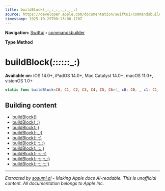 ```yaml
---
title: buildBlock(_:_:_:_:_:_:_:)
source: https://developer.apple.com/documentation/swiftui/commandsbuilder/buildblock(_:_:_:_:_:_:_:)
timestamp: 2025-10-29T00:13:08.170Z
---
```


**Navigation:** [Swiftui](/documentation/swiftui) › [commandsbuilder](/documentation/swiftui/commandsbuilder)

**Type Method**

# buildBlock(_:_:_:_:_:_:_:)

**Available on:** iOS 14.0+, iPadOS 14.0+, Mac Catalyst 14.0+, macOS 11.0+, visionOS 1.0+

```swift
static func buildBlock<C0, C1, C2, C3, C4, C5, C6>(_ c0: C0, _ c1: C1, _ c2: C2, _ c3: C3, _ c4: C4, _ c5: C5, _ c6: C6) -> some Commands where C0 : Commands, C1 : Commands, C2 : Commands, C3 : Commands, C4 : Commands, C5 : Commands, C6 : Commands
```

## Building content

- [buildBlock()](/documentation/swiftui/commandsbuilder/buildblock())
- [buildBlock(_:)](/documentation/swiftui/commandsbuilder/buildblock(_:))
- [buildBlock(_:_:)](/documentation/swiftui/commandsbuilder/buildblock(_:_:))
- [buildBlock(_:_:_:)](/documentation/swiftui/commandsbuilder/buildblock(_:_:_:))
- [buildBlock(_:_:_:_:)](/documentation/swiftui/commandsbuilder/buildblock(_:_:_:_:))
- [buildBlock(_:_:_:_:_:)](/documentation/swiftui/commandsbuilder/buildblock(_:_:_:_:_:))
- [buildBlock(_:_:_:_:_:_:)](/documentation/swiftui/commandsbuilder/buildblock(_:_:_:_:_:_:))
- [buildBlock(_:_:_:_:_:_:_:_:)](/documentation/swiftui/commandsbuilder/buildblock(_:_:_:_:_:_:_:_:))
- [buildBlock(_:_:_:_:_:_:_:_:_:)](/documentation/swiftui/commandsbuilder/buildblock(_:_:_:_:_:_:_:_:_:))
- [buildBlock(_:_:_:_:_:_:_:_:_:_:)](/documentation/swiftui/commandsbuilder/buildblock(_:_:_:_:_:_:_:_:_:_:))

---

*Extracted by [sosumi.ai](https://sosumi.ai) - Making Apple docs AI-readable.*
*This is unofficial content. All documentation belongs to Apple Inc.*
